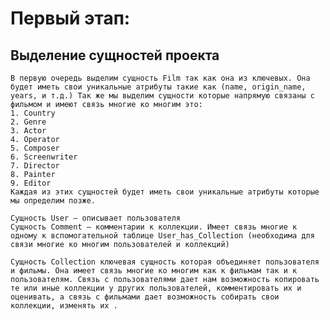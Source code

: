 # Первый этап: 
## Выделение сущностей проекта
	В первую очередь выделим сущность Film так как она из ключевых. Она будет иметь свои уникальные атрибуты такие как (name, origin_name, years, и т.д.) Так же мы выделим сущности которые напрямую связаны с фильмом и имеют связь многие ко многим это:
	1. Country
	2. Genre
	3. Actor
	4. Operator
	5. Composer
	6. Screenwriter
	7. Director
	8. Painter
	9. Editor
	Каждая из этих сущностей будет иметь свои уникальные атрибуты которые мы определим позже.

	Сущность User – описывает пользователя
	Сущность Comment – комментарии к коллекции. Имеет связь многие к одному к вспомогательной таблице User_has_Collection (необходима для связи многие ко многим пользователей и коллекций)
	
	Сущность Collection ключевая сущность которая объединяет пользователя и фильмы. Она имеет связь многие ко многим как к фильмам так и к пользователям. Связь с пользователями дает нам возможность копировать те или иные коллекции у других пользователей, комментировать их и оценивать, а связь с фильмами дает возможность собирать свои коллекции, изменять их . 
	
	
